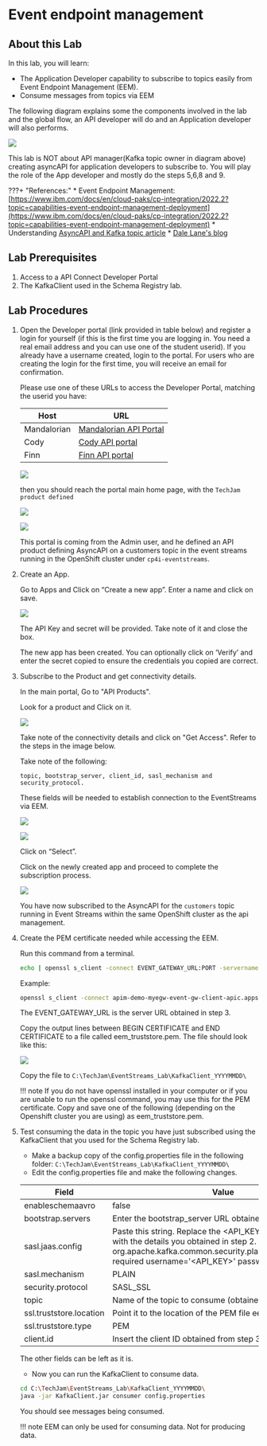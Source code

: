 # Event endpoint management

## About this Lab

In this lab, you will learn:

* The Application Developer capability to subscribe to topics easily from Event Endpoint Management (EEM).  
* Consume messages from topics via EEM 

The following diagram explains some the components involved in the lab and the global flow, an API developer will do and an Application developer will also performs.

![](./images/eepm-overview.png)

This lab is NOT about API manager(Kafka topic owner in diagram above) creating asyncAPI for application developers to subscribe to. You will play the role of the App developer and mostly do the steps 5,6,8  and 9.

???+ "References:"
    * Event Endpoint Management:  [https://www.ibm.com/docs/en/cloud-paks/cp-integration/2022.2?topic=capabilities-event-endpoint-management-deployment](https://www.ibm.com/docs/en/cloud-paks/cp-integration/2022.2?topic=capabilities-event-endpoint-management-deployment)
    * Understanding [AsyncAPI and Kafka topic article](https://ibm-cloud-architecture.github.io/refarch-eda/patterns/api-mgt/#describing-kafka-with-asyncapi)
    * [Dale Lane's blog](https://dalelane.co.uk/blog/?p=4380)


## Lab Prerequisites

1.	Access to a API Connect Developer Portal  
2.	The KafkaClient used in the Schema Registry lab. 

## Lab Procedures

1.	Open the Developer portal (link provided in table below) and register a login for yourself (if this is the first time you are logging in. You need a real email address and you can use one of the student userid). If you already have a username created, login to the portal. For users who are creating the login for the first time, you will receive an email for confirmation. 

    Please use one of these URLs to access the Developer Portal, matching the userid you have:

    | Host | URL |
    | --- | --- |
    | Mandalorian | [Mandalorian API Portal](https://apim-demo-ptl-portal-web-cp4i-apic.apps.mandalorian.coc-ibm.com/mandalorian-admin-porg/sandbox) |
    | Cody| [Cody API portal](https://apim-demo-ptl-portal-web-cp4i-apic.apps.cody.coc-ibm.com/cody-admin-porg/sandbox) |
    | Finn | [Finn API portal](https://apim-demo-ptl-portal-web-cp4i-apic.apps.finn.coc-ibm.com/finn-admin-porg/sandbox) |  

    ![](./images/user-login-portal.png)

    then you should reach the portal main home page, with the `TechJam product defined`

    ![](./images/apic-portal-view.png)

    ![](./images/apic-home.png)

    This portal is coming from the Admin user, and he defined an API product defining AsyncAPI on a customers topic in the event streams running in the OpenShift cluster under `cp4i-eventstreams`.


1. Create an App.

    Go to Apps and Click on “Create a new app”.     Enter a name and click on save.

    ![](./images/lab-3-1.png)

    The API Key and secret will be provided. Take note of it and close the box.
    
    The new app has been created. You can optionally click on ‘Verify’ and enter the secret copied to ensure the credentials you copied are correct. 

3.	Subscribe to the Product and get connectivity details.   

    In the main portal, Go to "API Products".   
    
    Look for a product and Click on it.

    ![](./images/lab-3-3.png)

    Take note of the connectivity details and click on "Get Access". 
    Refer to the steps in the image below. 
    
    Take note of the following: 

    ```
    topic, bootstrap_server, client_id, sasl_mechanism and security_protocol. 
    ```

    These fields will be needed to establish connection to the EventStreams via EEM. 


    ![](./images/lab-3-4.png)

    ![](./images/lab-3-5.png)

    Click on “Select”.

    Click on the newly created app and proceed to complete the subscription process.

    ![](./images/lab-3-6.png)
    
    You have now subscribed to the AsyncAPI for the `customers` topic running in Event Streams within the same OpenShift cluster as the api management. 

4.	Create the PEM certificate needed while accessing the EEM.

    Run this command from a terminal. 

    ```sh
    echo | openssl s_client -connect EVENT_GATEWAY_URL:PORT -servername EVENT_GATEWAY_URL
    ```

    Example:

    ```sh
    openssl s_client -connect apim-demo-myegw-event-gw-client-apic.apps.cody.coc-ibm.com:443 -servername apim-demo-myegw-event-gw-client-apic.apps.cody.coc-ibm.com
    ```

    The EVENT_GATEWAY_URL is the server URL obtained in step 3. 

    Copy the output lines between BEGIN CERTIFICATE and END CERTIFICATE to a file called eem_truststore.pem. The file should look like this:

    ![](./images/lab-3-7.png)

    Copy the file to `C:\TechJam\EventStreams_Lab\KafkaClient_YYYYMMDD\`


    !!! note
        If you do not have openssl installed in your computer or if you are unable to run the openssl command, you may use this for the PEM certificate. Copy and save one of the following (depending on the Openshift cluster you are using) as eem_truststore.pem. 

5. Test consuming the data in the topic you have just subscribed using the KafkaClient that you used for the Schema Registry lab.

    * Make a backup copy of the config.properties file in the following folder: `C:\TechJam\EventStreams_Lab\KafkaClient_YYYYMMDD\`
    * Edit the config.properties file and make the following changes. 


    | Field	| Value |
    | --- | --- |
    | enableschemaavro	| false |
    | bootstrap.servers	| Enter the bootstrap_server URL obtained in step 3. |
    | sasl.jaas.config	| Paste this string. Replace the <API_KEY\> and <SECRET\> with the details you obtained in step 2. org.apache.kafka.common.security.plain.PlainLoginModule required username='<API_KEY\>' password='<SECRET\>'; |
    | sasl.mechanism	| PLAIN |
    | security.protocol	| SASL_SSL |
    | topic	 | Name of the topic to consume (obtained in step 3) |
    | ssl.truststore.location	| Point it to the location of the PEM file eem_truststore.pem |
    | ssl.truststore.type	| PEM | 
    | client.id	| Insert the client ID obtained from step 3. |

    The other fields can be left as it is. 

    * Now you can run the KafkaClient to consume data. 

    ```sh
    cd C:\TechJam\EventStreams_Lab\KafkaClient_YYYYMMDD\ 
    java -jar KafkaClient.jar consumer config.properties
    ```

    You should see messages being consumed. 

    !!! note
         EEM can only be used for consuming data. Not for producing data. 
